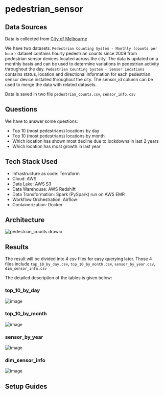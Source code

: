 # pedestrian_sensor

## Data Sources
Data is collected from [City of Melbourne](https://data.melbourne.vic.gov.au/Transport)

We have two datasets. `Pedestrian Counting System - Monthly (counts per hour)` dataset contains hourly pedestrian counts since 2009 from pedestrian sensor devices located across the city. The data is updated on a monthly basis and can be used to determine variations in pedestrian activity throughout the day.
`Pedestrian Counting System - Sensor Locations` contains status, location and directional information for each pedestrian sensor device installed throughout the city. The sensor_id column can be used to merge the data with related datasets.

Data is saved in two file `pedestrian_counts.csv`, `sensor_info.csv`

## Questions

We have to answer some questions:
- Top 10 (most pedestrians) locations by day
- Top 10 (most pedestrians) locations by month
- Which location has shown most decline due to lockdowns in last 2 years
- Which location has most growth in last year

## Tech Stack Used
- Infrastructure as code: Terraform
- Cloud: AWS
- Data Lake: AWS S3
- Data Warehouse: AWS Redshift
- Data Transformation: Spark (PySpark) run on AWS EMR
- Workflow Orchestration: Airflow
- Containerization: Docker

## Architecture
![pedestrian_counts drawio](https://user-images.githubusercontent.com/56772542/197745638-017cc916-a6c3-492f-b9b2-988eabfd9c84.png)


## Results
The result will be divided into 4 csv files for easy querying later. Those 4 files include `top_10_by_day.csv`, `top_10_by_month.csv`, `sensor_by_year.csv`, `dim_sensor_info.csv`

The detailed description of the tables is given below:
### top_10_by_day
![image](https://user-images.githubusercontent.com/56772542/193217025-8c1f24c0-8315-4c5e-a68f-6ec74a58f310.png)

### top_10_by_month
![image](https://user-images.githubusercontent.com/56772542/193217391-9deb2d37-3d2f-4b98-b9a0-f79fb528eacb.png)

### sensor_by_year
![image](https://user-images.githubusercontent.com/56772542/193218372-8ccd3958-3065-4f39-b641-8a03a7c1485e.png)

### dim_sensor_info
![image](https://user-images.githubusercontent.com/56772542/193218470-32723cac-8cfd-4b0f-ab79-a7185bda6a94.png)




## Setup Guides
